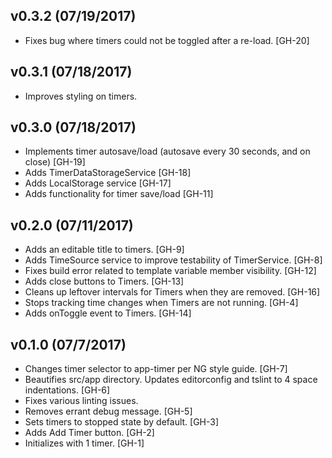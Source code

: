 ## v0.3.2 (07/19/2017)
- Fixes bug where timers could not be toggled after a re-load. [GH-20]

## v0.3.1 (07/18/2017)
- Improves styling on timers.

## v0.3.0 (07/18/2017)
- Implements timer autosave/load (autosave every 30 seconds, and on close) [GH-19]
- Adds TimerDataStorageService [GH-18]
- Adds LocalStorage service [GH-17]
- Adds functionality for timer save/load [GH-11]

## v0.2.0 (07/11/2017)
- Adds an editable title to timers. [GH-9]
- Adds TimeSource service to improve testability of TimerService. [GH-8]
- Fixes build error related to template variable member visibility. [GH-12]
- Adds close buttons to Timers. [GH-13]
- Cleans up leftover intervals for Timers when they are removed. [GH-16] 
- Stops tracking time changes when Timers are not running. [GH-4]
- Adds onToggle event to Timers. [GH-14]

## v0.1.0 (07/7/2017)
- Changes timer selector to app-timer per NG style guide. [GH-7]
- Beautifies src/app directory. Updates editorconfig and tslint to 4 space indentations. [GH-6]
- Fixes various linting issues.
- Removes errant debug message. [GH-5]
- Sets timers to stopped state by default. [GH-3]
- Adds Add Timer button. [GH-2]
- Initializes with 1 timer. [GH-1] 
